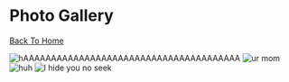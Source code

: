 # Photo Gallery

[Back To Home](/)

![hAAAAAAAAAAAAAAAAAAAAAAAAAAAAAAAAAAAAAAA](http://www.wikihow.com/images/6/64/Stop-a-Dog-from-Jumping-Step-6-Version-2.jpg)
![ur mom](https://images.wagwalkingweb.com/media/articles/dog/fluid-therapy/fluid-therapy.jpg)
![huh](https://jqiao6835.github.io/Qiaowo.github.io/images/jam%20fluffly%20black%20cape%20(2).png)
<img src="GzYLSuYLzy6NxTIe4p2AiQ8Ov47jIvC0CS1X8j1haZjGGRwF5binUmavgmpyfNCwHgpiGNQxh9dQ4HWJKXoSsgiYlcokeFEOS5KlRXUFVLr2Hx7pHnWEhnCQl8Q51hdLdvIxvFexdF0.jpg" alt="I hide you no seek">